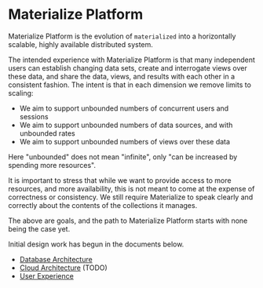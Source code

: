 # Materialize Platform

Materialize Platform is the evolution of `materialized` into a
horizontally scalable, highly available distributed system.

The intended experience with Materialize Platform is that many independent users
can establish changing data sets, create and interrogate views over these data,
and share the data, views, and results with each other in a consistent fashion.
The intent is that in each dimension we remove limits to scaling:

* We aim to support unbounded numbers of concurrent users and sessions
* We aim to support unbounded numbers of data sources, and with unbounded rates
* We aim to support unbounded numbers of views over these data

Here "unbounded" does not mean "infinite", only "can be increased by spending
more resources".

It is important to stress that while we want to provide access to more resources,
and more availability, this is not meant to come at the expense of correctness
or consistency. We still require Materialize to speak clearly and correctly about
the contents of the collections it manages.

The above are goals, and the path to Materialize Platform starts with none being
the case yet.

Initial design work has begun in the documents below.

* [Database Architecture](architecture-db.md)
* [Cloud Architecture](architecture-cloud.md) (TODO)
* [User Experience](ux.md)
